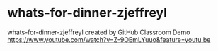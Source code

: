 # whats-for-dinner-zjeffreyl
whats-for-dinner-zjeffreyl created by GitHub Classroom
Demo
https://www.youtube.com/watch?v=Z-9OEmLYuuo&feature=youtu.be
